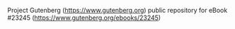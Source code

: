Project Gutenberg (https://www.gutenberg.org) public repository for eBook #23245 (https://www.gutenberg.org/ebooks/23245)
